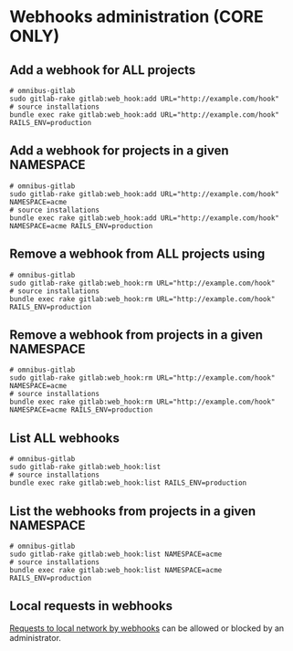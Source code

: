# Webhooks administration **(CORE ONLY)**

## Add a webhook for **ALL** projects

```shell
# omnibus-gitlab
sudo gitlab-rake gitlab:web_hook:add URL="http://example.com/hook"
# source installations
bundle exec rake gitlab:web_hook:add URL="http://example.com/hook" RAILS_ENV=production
```

## Add a webhook for projects in a given **NAMESPACE**

```shell
# omnibus-gitlab
sudo gitlab-rake gitlab:web_hook:add URL="http://example.com/hook" NAMESPACE=acme
# source installations
bundle exec rake gitlab:web_hook:add URL="http://example.com/hook" NAMESPACE=acme RAILS_ENV=production
```

## Remove a webhook from **ALL** projects using

```shell
# omnibus-gitlab
sudo gitlab-rake gitlab:web_hook:rm URL="http://example.com/hook"
# source installations
bundle exec rake gitlab:web_hook:rm URL="http://example.com/hook" RAILS_ENV=production
```

## Remove a webhook from projects in a given **NAMESPACE**

```shell
# omnibus-gitlab
sudo gitlab-rake gitlab:web_hook:rm URL="http://example.com/hook" NAMESPACE=acme
# source installations
bundle exec rake gitlab:web_hook:rm URL="http://example.com/hook" NAMESPACE=acme RAILS_ENV=production
```

## List **ALL** webhooks

```shell
# omnibus-gitlab
sudo gitlab-rake gitlab:web_hook:list
# source installations
bundle exec rake gitlab:web_hook:list RAILS_ENV=production
```

## List the webhooks from projects in a given **NAMESPACE**

```shell
# omnibus-gitlab
sudo gitlab-rake gitlab:web_hook:list NAMESPACE=acme
# source installations
bundle exec rake gitlab:web_hook:list NAMESPACE=acme RAILS_ENV=production
```

## Local requests in webhooks

[Requests to local network by webhooks](../security/webhooks.md) can be allowed
or blocked by an administrator.
